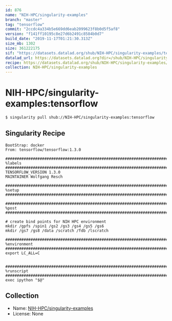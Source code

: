 ```yaml
---
id: 876
name: "NIH-HPC/singularity-examples"
branch: "master"
tag: "tensorflow"
commit: "2ccdc4a334b5e669dd6eab2099623f8b0d5f5af8"
version: "f141ff10195c8e27d6b2491c8584b0d7"
build_date: "2019-11-17T01:21:30.313Z"
size_mb: 1302
size: 361222175
sif: "https://datasets.datalad.org/shub/NIH-HPC/singularity-examples/tensorflow/2019-11-17-2ccdc4a3-f141ff10/f141ff10195c8e27d6b2491c8584b0d7.simg"
datalad_url: https://datasets.datalad.org?dir=/shub/NIH-HPC/singularity-examples/tensorflow/2019-11-17-2ccdc4a3-f141ff10/
recipe: https://datasets.datalad.org/shub/NIH-HPC/singularity-examples/tensorflow/2019-11-17-2ccdc4a3-f141ff10/Singularity
collection: NIH-HPC/singularity-examples
---
```


# NIH-HPC/singularity-examples:tensorflow

```bash
$ singularity pull shub://NIH-HPC/singularity-examples:tensorflow
```

## Singularity Recipe

```singularity
BootStrap: docker
From: tensorflow/tensorflow:1.3.0

################################################################################
%labels
################################################################################
TENSORFLOW_VERSION 1.3.0
MAINTAINER Wolfgang Resch

################################################################################
%setup
################################################################################

################################################################################
%post
################################################################################

# create bind points for NIH HPC environment
mkdir /gpfs /spin1 /gs2 /gs3 /gs4 /gs5 /gs6 
mkdir /gs7 /gs8 /data /scratch /fdb /lscratch

################################################################################
%environment
################################################################################
export LC_ALL=C


################################################################################
%runscript
################################################################################
exec ipython "$@"
```

## Collection

 - Name: [NIH-HPC/singularity-examples](https://github.com/NIH-HPC/singularity-examples)
 - License: None

